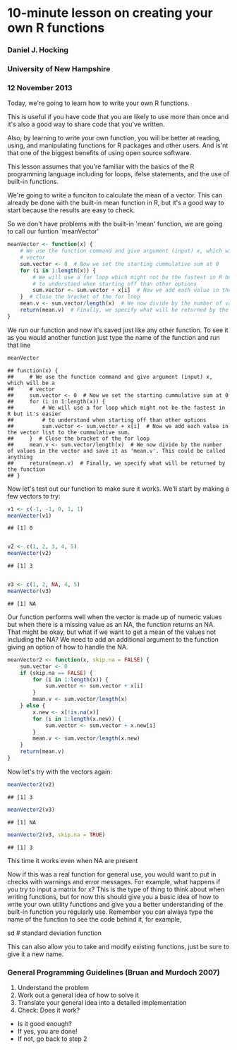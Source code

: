 10-minute lesson on creating your own R functions
========================================================
### Daniel J. Hocking
### University of New Hampshire
### 12 November 2013

Today, we're going to learn how to write your own R functions.

This is useful if you have code that you are likely to use more than once and it's also a good way to share code that you've written. 

Also, by learning to write your own function, you will be better at reading, using, and manipulating functions for R packages and other users. And is'nt that one of the biggest benefits of using open source software.

This lesson assumes that you're familiar with the basics of the R programming language including for loops, ifelse statements, and the use of built-in functions.

We're going to write a funciton to calculate the mean of a vector. This can already be done with the built-in mean function in R, but it's a good way to start because the results are easy to check.

So we don't have problems with the built-in 'mean' function, we are going to call our funtion 'meanVector'



```r
meanVector <- function(x) {
    # We use the function command and give argument (input) x, which will be a
    # vector
    sum.vector <- 0  # Now we set the starting cummulative sum at 0
    for (i in 1:length(x)) {
        # We will use a for loop which might not be the fastest in R but it's easier
        # to understand when starting off than other options
        sum.vector <- sum.vector + x[i]  # Now we add each value in the vector list to the cummulative sum. 
    }  # Close the bracket of the for loop
    mean.v <- sum.vector/length(x)  # We now divide by the number of values in the vector and save it as 'mean.v'. This could be called anything
    return(mean.v)  # Finally, we specify what will be returned by the function
}
```


We run our function and now it's saved just like any other function. To see it as you would another function just type the name of the function and run that line


```r
meanVector
```

```
## function(x) {
##     # We use the function command and give argument (input) x, which will be a
##     # vector
##     sum.vector <- 0  # Now we set the starting cummulative sum at 0
##     for (i in 1:length(x)) {
##         # We will use a for loop which might not be the fastest in R but it's easier
##         # to understand when starting off than other options
##         sum.vector <- sum.vector + x[i]  # Now we add each value in the vector list to the cummulative sum. 
##     }  # Close the bracket of the for loop
##     mean.v <- sum.vector/length(x)  # We now divide by the number of values in the vector and save it as 'mean.v'. This could be called anything
##     return(mean.v)  # Finally, we specify what will be returned by the function
## }
```


Now let's test out our function to make sure it works. We'll start by making a few vectors to try:


```r
v1 <- c(-1, -1, 0, 1, 1)
meanVector(v1)
```

```
## [1] 0
```

```r

v2 <- c(1, 2, 3, 4, 5)
meanVector(v2)
```

```
## [1] 3
```

```r

v3 <- c(1, 2, NA, 4, 5)
meanVector(v3)
```

```
## [1] NA
```


Our function performs well when the vector is made up of numeric values but when there is a missing value as an NA, the function returns an NA. That might be okay, but what if we want to get a mean of the values not including the NA? We need to add an additional argument to the function giving an option of how to handle the NA.



```r
meanVector2 <- function(x, skip.na = FALSE) {
    sum.vector <- 0
    if (skip.na == FALSE) {
        for (i in 1:length(x)) {
            sum.vector <- sum.vector + x[i]
        }
        mean.v <- sum.vector/length(x)
    } else {
        x.new <- x[!is.na(x)]
        for (i in 1:length(x.new)) {
            sum.vector <- sum.vector + x.new[i]
        }
        mean.v <- sum.vector/length(x.new)
    }
    return(mean.v)
}
```


Now let's try with the vectors again:

```r
meanVector2(v2)
```

```
## [1] 3
```

```r
meanVector2(v3)
```

```
## [1] NA
```

```r
meanVector2(v3, skip.na = TRUE)
```

```
## [1] 3
```


This time it works even when NA are present

Now if this was a real function for general use, you would want to put in checks with warnings and error messages. For example, what happens if you try to input a matrix for x? This is the type of thing to think about when writing functions, but for now this should give you a basic idea of how to write your own utility functions and give you a better understanding of the built-in function you regularly use. Remember you can always type the name of the function to see the code behind it, for example,
  
sd # standard deviation function
  
This can also allow you to take and modify existing functions, just be sure to give it a new name.

### General Programming Guidelines (Bruan and Murdoch 2007)
1. Understand the problem
2. Work out a general idea of how to solve it
3. Translate your general idea into a detailed implementation
4. Check: Does it work?
  * Is it good enough?
  * If yes, you are done!
  * If not, go back to step 2
